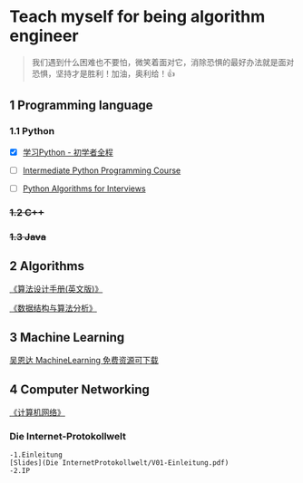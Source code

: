 # Teach myself for being algorithm engineer
> 我们遇到什么困难也不要怕，微笑着面对它，消除恐惧的最好办法就是面对恐惧，坚持才是胜利！加油，奥利给！:+1:
## 1 Programming language
### 1.1 Python
- [x] [学习Python - 初学者全程](https://www.youtube.com/watch?v=rfscVS0vtbw&t=11862s)

- [ ] [Intermediate Python Programming Course](https://www.youtube.com/watch?v=HGOBQPFzWKo&list=PLWKjhJtqVAbnqBxcdjVGgT3uVR10bzTEB&index=24&t=6622s)

- [ ] [Python Algorithms for Interviews](https://www.youtube.com/watch?v=p65AHm9MX80&list=PLWKjhJtqVAbnqBxcdjVGgT3uVR10bzTEB&index=7&t=81s)
### ~~1.2 C++~~
### ~~1.3 Java~~

## 2 Algorithms
[《算法设计手册(英文版)》](https://drive.google.com/file/d/1Ev_aPYI9YTMaaRWvzX6N5aLPsv3duaSd/view?usp=sharing)

[《数据结构与算法分析》](https://drive.google.com/file/d/1NtH_IE7DwLj86wAVakN8bpspDSSVStJu/view?usp=sharing)

## 3 Machine Learning

[吴恩达 MachineLearning 免费资源可下载](https://github.com/shawn0012/Coursera-ML-AndrewNg-Notes)

## 4 Computer Networking

[《计算机网络》](https://drive.google.com/file/d/1TetpuqSNBVbZgX9yxDwcYV43Njv6aaB0/view?usp=sharing)

### Die Internet-Protokollwelt
    -1.Einleitung
    [Slides](Die InternetProtokollwelt/V01-Einleitung.pdf)
    -2.IP
